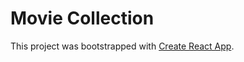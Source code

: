 # Movie Collection

This project was bootstrapped with [Create React App](https://github.com/facebook/create-react-app).

